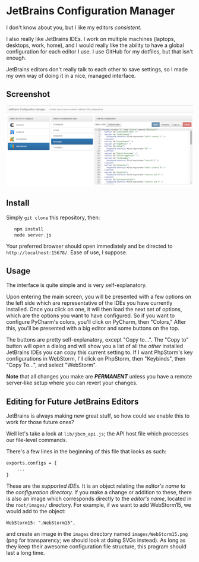 # JetBrains Configuration Manager
I don't know about you, but I like my editors *consistent*.

I also really like JetBrains IDEs. I work on multiple machines (laptops, desktops, work, home), and I would really
like the ability to have a global configuration for each editor I use. I use GitHub for my dotfiles, but that isn't enough.

JetBrains editors don't really talk to each other to save settings, so I made my own way of doing it in a nice, managed
interface.

## Screenshot
![Screenshot](screenshots/main.png)

## Install
Simply `git clone` this repository, then:
```
   npm install
   node server.js
```
Your preferred browser should open immediately and be directed to `http://localhost:15678/`. Ease of use, I suppose.

## Usage
The interface is quite simple and is very self-explanatory.

Upon entering the main screen, you will be presented with a few options on the left side which are representative of
the IDEs you have currently installed. Once you click on one, it will then load the next set of options, which are
the options you want to have configured. So if you want to configure PyCharm's colors, you'll click on PyCharm, then
"Colors," After this, you'll be presented with a big editor and some buttons on the top.

The buttons are pretty self-explanatory, except "Copy to...". The "Copy to" button will open a dialog and will show you
a list of all the *other* installed JetBrains IDEs you can copy this current setting to. If I want PhpStorm's key
configurations in WebStorm, I'll click on PhpStorm, then "Keybinds", then "Copy To...", and select "WebStorm".

**Note** that all changes you make are ***PERMANENT*** unless you have a remote server-like setup where you can revert
your changes.

## Editing for Future JetBrains Editors
JetBrains is always making new great stuff, so how could we enable this to work for those future ones?

Well let's take a look at `lib/jbcm_api.js`; the API host file which processes our file-level commands.

There's a few lines in the beginning of this file that looks as such:

    exports.configs = {
        ...
    }

These are the *supported IDEs.* It is an object relating the *editor's name* to the *configuration directory.* If you
make a change or addition to these, there is also an image which corresponds directly to the *editor's name*,
located in the `root/images/` directory. For example, if we want to add WebStorm15, we would add to the object:

    WebStorm15: ".WebStorm15",

and create an image in the `images` directory named `images/WebStorm15.png` (png for transparency; we should look at
doing SVGs instead). As long as they keep their awesome configuration file structure, this program should last a
long time.
